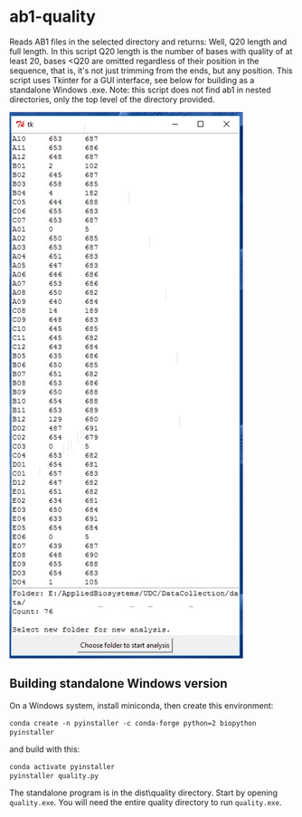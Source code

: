# ab1-quality

Reads AB1 files in the selected directory and returns: Well, Q20 length and full length.
In this script Q20 length is the number of bases with quality of at least 20, bases <Q20 are omitted regardless of their position in the sequence, that is, it's not just trimming from the ends, but any position.
This script uses Tkinter for a GUI interface, see below for building as a standalone Windows .exe.
Note: this script does not find ab1 in nested directories, only the top level of the directory provided.

![Sample output](quality.jpg)

## Building standalone Windows version

On a Windows system, install miniconda, then create this environment:
```
conda create -n pyinstaller -c conda-forge python=2 biopython pyinstaller
```

and build with this:

```
conda activate pyinstaller
pyinstaller quality.py
```

The standalone program is in the dist\quality directory. Start by opening `quality.exe`. You will need the entire quality directory to run `quality.exe`.
